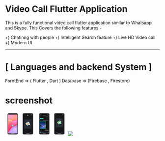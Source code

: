 # Video Call Flutter Application

This is a fully functional video call flutter application similar to Whatsapp and Skype.
This Covers the following features -

+) Chatinng with people
+) Intelligent Search feature 
+) Live HD Video call
+) Modern UI

----------------------------------------------------------------------------------------------

# [ Languages and backend System ]

ForntEnd => ( Flutter , Dart )
Database => (Firebase , Firestore)


# screenshot 

<img src="login.png" height="80"/><img src="home.png" height="80"/>
<img src="chat_screen.png" height="80"/><img src="call.png" height="80"/>
<img src="search.png" height="80"/>



